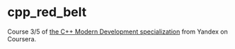 # cpp_red_belt
Course 3/5 of [the C++ Modern Development specialization](https://www.coursera.org/specializations/c-plus-plus-modern-development?) from Yandex on Coursera.  
